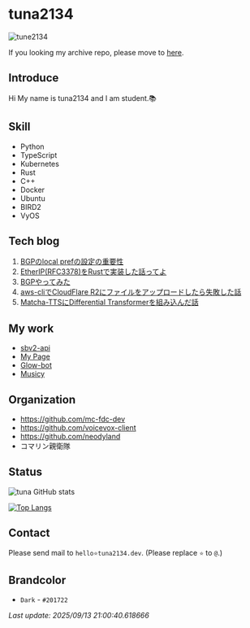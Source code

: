 # tuna2134
![tune2134](https://komarev.com/ghpvc/?username=tuna2134)

If you looking my archive repo, please move to [here](https://github.com/tuna2134-archive).

## Introduce
Hi My name is tuna2134 and I am student.📚

## Skill
- Python
- TypeScript
- Kubernetes
- Rust
- C++
- Docker
- Ubuntu
- BIRD2
- VyOS

## Tech blog

1. [BGPのlocal prefの設定の重要性](https://zenn.dev/neody/articles/8fe0ed1788cc8b)
2. [EtherIP(RFC3378)をRustで実装した話ってよ](https://zenn.dev/dms_sub/articles/cb6ec3ca067c8a)
3. [BGPやってみた](https://zenn.dev/neody/articles/f501261728997c)
4. [aws-cliでCloudFlare R2にファイルをアップロードしたら失敗した話](https://zenn.dev/neody/articles/6f2b6e41dd1914)
5. [Matcha-TTSにDifferential Transformerを組み込んだ話](https://zenn.dev/dms_sub/articles/3655a007d28618)

## My work
- [sbv2-api](https://github.com/neodyland/sbv2-api)
- [My Page](https://tuna2134.jp/)
- [Glow-bot](https://glow-bot.com)
- [Musicy](https://musicy.neody.land)

## Organization
- https://github.com/mc-fdc-dev
- https://github.com/voicevox-client
- https://github.com/neodyland
- コマリン親衛隊

## Status
![tuna GitHub stats](https://github-readme-stats.vercel.app/api?username=tuna2134&show_icons=true&theme=radical)

[![Top Langs](https://github-readme-stats.vercel.app/api/top-langs/?username=tuna2134&layout=compact)](https://github.com/anuraghazra/github-readme-stats)

## Contact
Please send mail to `hello⭐️tuna2134.dev`. (Please replace `⭐️` to `@`.)

## Brandcolor
- `Dark` - `#201722`

*Last update: 2025/09/13 21:00:40.618666*
